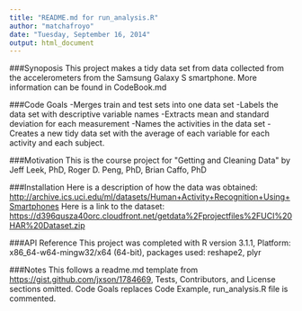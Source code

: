 ```yaml
---
title: "README.md for run_analysis.R"
author: "matchafroyo"
date: "Tuesday, September 16, 2014"
output: html_document
---
```


###Synoposis
This project makes a tidy data set from data collected from the accelerometers from the Samsung Galaxy S smartphone.  More information can be found in CodeBook.md  

###Code Goals
-Merges train and test sets into one data set
-Labels the data set with descriptive variable names
-Extracts mean and standard deviation for each measurement 
-Names the activities in the data set
-Creates a new tidy data set with the average of each variable for each activity and each subject.

###Motivation
This is the course project for "Getting and Cleaning Data" by Jeff Leek, PhD, Roger D. Peng, PhD, Brian Caffo, PhD

###Installation
Here is a description of how the data was obtained:
http://archive.ics.uci.edu/ml/datasets/Human+Activity+Recognition+Using+Smartphones
Here is a link to the dataset:
https://d396qusza40orc.cloudfront.net/getdata%2Fprojectfiles%2FUCI%20HAR%20Dataset.zip 

###API Reference
This project was completed with R version 3.1.1, Platform: x86_64-w64-mingw32/x64 (64-bit),
packages used: reshape2, plyr

###Notes
This follows a readme.md template from https://gist.github.com/jxson/1784669, Tests, Contributors, and License sections omitted. Code Goals replaces Code Example,
run_analysis.R file is commented.
